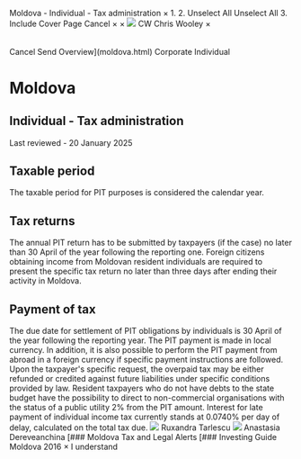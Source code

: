 Moldova - Individual - Tax administration
×
1.
2.
Unselect All
Unselect All
3.
Include Cover Page
Cancel
×
×
![](-/media/world-wide-tax-summaries/attachments/global---chris-wooley.ashx%3Frev=ac5e5f3223b34096b1afc2a6009c7320&revision=ac5e5f32-23b3-4096-b1af-c2a6009c7320&hash=859B7ADC84DC2CBEC9760E9E6EE7DE6D0A8BFCDF)
CW
Chris Wooley
×
######
Cancel
Send
Overview](moldova.html)
Corporate
Individual
# Moldova
## Individual - Tax administration
Last reviewed - 20 January 2025
## Taxable period
The taxable period for PIT purposes is considered the calendar year.
## Tax returns
The annual PIT return has to be submitted by taxpayers (if the case) no later than 30 April of the year following the reporting one.
Foreign citizens obtaining income from Moldovan resident individuals are required to present the specific tax return no later than three days after ending their activity in Moldova.
## Payment of tax
The due date for settlement of PIT obligations by individuals is 30 April of the year following the reporting year. The PIT payment is made in local currency. In addition, it is also possible to perform the PIT payment from abroad in a foreign currency if specific payment instructions are followed. Upon the taxpayer's specific request, the overpaid tax may be either refunded or credited against future liabilities under specific conditions provided by law.
Resident taxpayers who do not have debts to the state budget have the possibility to direct to non-commercial organisations with the status of a public utility 2% from the PIT amount.
Interest for late payment of individual income tax currently stands at 0.0740% per day of delay, calculated on the total tax due.
![](-/media/world-wide-tax-summaries/attachments/moldova---ruxandra_tarlescu.ashx%3Frev=b1f58d1ef2f442bab2e33b4fa8ceb35b&revision=b1f58d1e-f2f4-42ba-b2e3-3b4fa8ceb35b&hash=C581332B5711E1F28905A1887806D89838E9D426)
Ruxandra Tarlescu
![](-/media/world-wide-tax-summaries/moldovaanastasia-dereveanchinamoldova--anastasia-dereveanchinajpg20200702012626178.ashx%3Frev=5890e3826d154152928547e13120ce4b&revision=5890e382-6d15-4152-9285-47e13120ce4b&hash=C1B338DECFAD8FAA9F4661660E1D3F4E4982BFBB)
Anastasia Dereveanchina
[### Moldova Tax and Legal Alerts
[### Investing Guide Moldova 2016
×
I understand